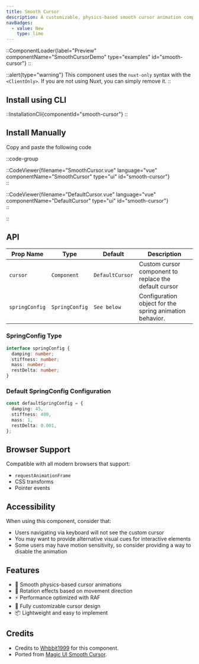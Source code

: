 ```yaml
---
title: Smooth Cursor
description: A customizable, physics-based smooth cursor animation component for Vue applications.
navBadges:
  - value: New
    type: lime
---
```


::ComponentLoader{label="Preview" componentName="SmoothCursorDemo" type="examples" id="smooth-cursor"}
::

::alert{type="warning"}
This component uses the `nuxt-only` syntax with the `<ClientOnly>`. If you are not using Nuxt, you can simply remove it.
::

## Install using CLI

::InstallationCli{componentId="smooth-cursor"}
::

## Install Manually

Copy and paste the following code

::code-group

::CodeViewer{filename="SmoothCursor.vue" language="vue" componentName="SmoothCursor" type="ui" id="smooth-cursor"}  
::

::CodeViewer{filename="DefaultCursor.vue" language="vue" componentName="DefaultCursor" type="ui" id="smooth-cursor"}  
::

::

## API

| Prop Name      | Type           | Default         | Description                                             |
| -------------- | -------------- | --------------- | ------------------------------------------------------- |
| `cursor`       | `Component`    | `DefaultCursor` | Custom cursor component to replace the default cursor   |
| `springConfig` | `SpringConfig` | `See below`     | Configuration object for the spring animation behavior. |

### SpringConfig Type

```ts
interface springConfig {
  damping: number;
  stiffness: number;
  mass: number;
  restDelta: number;
}
```

### Default SpringConfig Configuration

```ts
const defaultSpringConfig = {
  damping: 45,
  stiffness: 400,
  mass: 1,
  restDelta: 0.001,
};
```

## Browser Support

Compatible with all modern browsers that support:

- `requestAnimationFrame`
- CSS transforms
- Pointer events

## Accessibility

When using this component, consider that:

- Users navigating via keyboard will not see the custom cursor
- You may want to provide alternative visual cues for interactive elements
- Some users may have motion sensitivity, so consider providing a way to disable the animation

## Features

- 🎯 Smooth physics-based cursor animations
- 🔄 Rotation effects based on movement direction
- ⚡ Performance optimized with RAF
- 🎨 Fully customizable cursor design
- 📦 Lightweight and easy to implement

## Credits

- Credits to [Whbbit1999](https://github.com/Whbbit1999) for this component.
- Ported from [Magic UI Smooth Cursor](https://magicui.design/docs/components/smooth-cursor).
